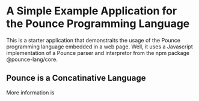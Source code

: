 # A Simple Example Application for the Pounce Programming Language
This is a starter application that demonstraits the usage of the Pounce programming language
embedded in a web page. Well, it uses a Javascript implementation of a Pounce parser and interpretor from the npm package @pounce-lang/core.

## Pounce is a Concatinative Language
More information is